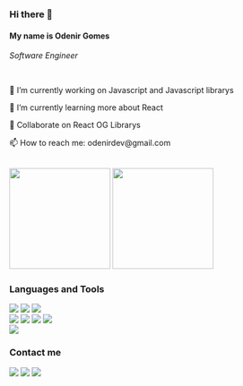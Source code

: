 <h3>Hi there 👋</h3>

<h4>My name is Odenir Gomes</h4>
<p><i>Software Engineer</i></p>
<br/>

<p>🔭 I’m currently working on Javascript and Javascript librarys</p>
<p>🌱 I’m currently learning more about React</p>
<p>👯 Collaborate on React OG Librarys</p>
<p>📫 How to reach me: odenirdev@gmail.com</p>
<br/>

<div>
  <img height="180em" src="https://github-readme-stats.vercel.app/api?username=odenirdev&show_icons=true&theme=dracula&include_all_commits=true&count_private=true"/>
  <img height="180em" src="https://github-readme-stats.vercel.app/api/top-langs/?username=odenirdev&layout=compact&langs_count=7&theme=dracula"/>
</div>

<div>
  <h3>Languages and Tools</h3>
  
  <div>
    <img src="https://img.shields.io/badge/HTML5-E34F26?style=for-the-badge&logo=html5&logoColor=white" />
    <img src="https://img.shields.io/badge/CSS3-1572B6?style=for-the-badge&logo=css3&logoColor=white" />
    <img src="https://img.shields.io/badge/JavaScript-323330?style=for-the-badge&logo=javascript&logoColor=F7DF1E" />
  </div>
  
  <div>
    <img src="https://img.shields.io/badge/TypeScript-007ACC?style=for-the-badge&logo=typescript&logoColor=white" />
    <img src="https://img.shields.io/badge/React-20232A?style=for-the-badge&logo=react&logoColor=61DAFB" />
    <img src="https://img.shields.io/badge/React_Native-20232A?style=for-the-badge&logo=react&logoColor=61DAFB" />
    <img src="https://img.shields.io/badge/Node.js-339933?style=for-the-badge&logo=nodedotjs&logoColor=white" />
  </div>
  
  <div>
    <img src="https://img.shields.io/badge/Linux-FCC624?style=for-the-badge&logo=linux&logoColor=black">
  </div>
</div>

<div>
  <h3>Contact me</h3>
  
  <a target="_blank" href="mailto:odenirdev@gmail.com"><img src="https://img.shields.io/badge/Gmail-D14836?style=for-the-badge&logo=gmail&logoColor=white" /><a/>
  <a target="_blank" href="https://www.linkedin.com/in/odenirdev/"><img src="https://img.shields.io/badge/LinkedIn-0077B5?style=for-the-badge&logo=linkedin&logoColor=white" /><a/>
  <a target="_blank" href="https://www.instagram.com/_og_dev/"><img src="https://img.shields.io/badge/Instagram-E4405F?style=for-the-badge&logo=instagram&logoColor=white" /><a/>
</div>
